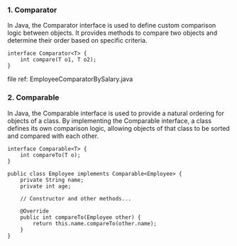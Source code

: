 ### 1. Comparator 
In Java, the Comparator interface is used to define custom comparison logic between objects. It provides methods to compare two objects and determine their order based on specific criteria.
```
interface Comparator<T> {
    int compare(T o1, T o2);
}
```
file ref: EmployeeComparatorBySalary.java
### 2. Comparable 
In Java, the Comparable interface is used to provide a natural ordering for objects of a class. By implementing the Comparable interface, a class defines its own comparison logic, allowing objects of that class to be sorted and compared with each other.

```
interface Comparable<T> {
    int compareTo(T o);
}
```

```
public class Employee implements Comparable<Employee> {
    private String name;
    private int age;

    // Constructor and other methods...

    @Override
    public int compareTo(Employee other) {
        return this.name.compareTo(other.name);
    }
}
```
